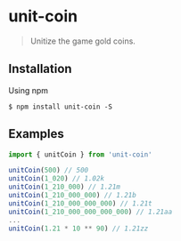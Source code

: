 # unit-coin

> Unitize the game gold coins.

## Installation

Using npm
```shell
$ npm install unit-coin -S
```

## Examples

``` js
import { unitCoin } from 'unit-coin'

unitCoin(500) // 500
unitCoin(1_020) // 1.02k
unitCoin(1_210_000) // 1.21m
unitCoin(1_210_000_000) // 1.21b
unitCoin(1_210_000_000_000) // 1.21t
unitCoin(1_210_000_000_000_000) // 1.21aa
...
unitCoin(1.21 * 10 ** 90) // 1.21zz
```